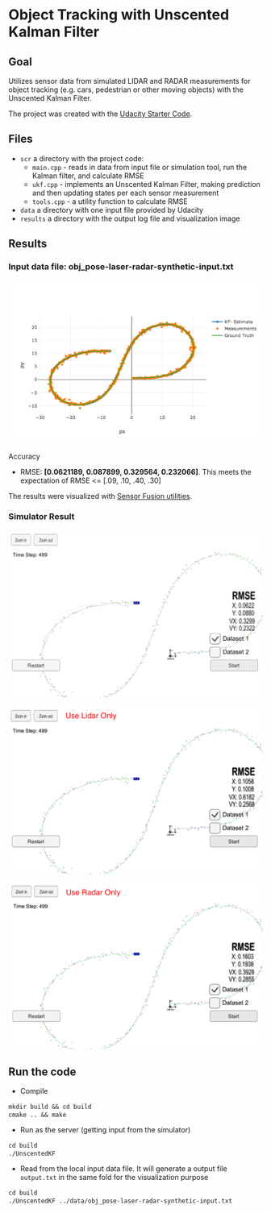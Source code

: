 # Object Tracking with Unscented Kalman Filter

## Goal

Utilizes sensor data from simulated LIDAR and RADAR measurements for object tracking (e.g. cars, pedestrian or other moving objects) with the Unscented Kalman Filter.

The project was created with the [Udacity Starter Code](https://github.com/udacity/CarND-Unscented-Kalman-Filter-Project).

## Files
- `scr` a directory with the project code:
  - `main.cpp` - reads in data from input file or simulation tool, run the Kalman filter, and calculate RMSE
  - `ukf.cpp` - implements an Unscented Kalman Filter, making prediction and then updating states per each sensor measurement 
  - `tools.cpp` - a utility function to calculate RMSE
- `data`  a directory with one input file provided by Udacity
- `results`  a directory with the output log file and visualization image

## Results

### Input data file: obj_pose-laser-radar-synthetic-input.txt
![results](results/plot.png)

Accuracy
* RMSE: <b>[0.0621189, 0.087899, 0.329564, 0.232066]</b>. This meets the expectation of RMSE <= [.09, .10, .40, .30]

The results were visualized with [Sensor Fusion utilities](https://github.com/udacity/CarND-Mercedes-SF-Utilities).

### Simulator Result
![results](results/sim.png)

![results](results/sim_lidar_only.png)

![results](results/sim_radar_only.png)

## Run the code
* Compile
```
mkdir build && cd build
cmake .. && make
```
* Run as the server (getting input from the simulator)
```
cd build
./UnscentedKF
```

* Read from the local input data file. It will generate a output file `output.txt` in the same fold for the visualization purpose
```
cd build
./UnscentedKF ../data/obj_pose-laser-radar-synthetic-input.txt 
```
